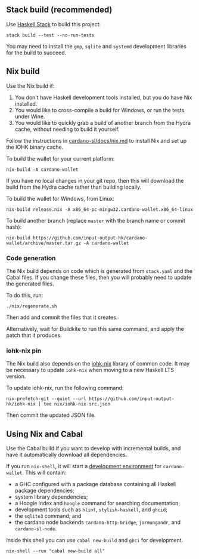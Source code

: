 ## Stack build (recommended)

Use [Haskell Stack](https://haskellstack.org/) to build this project:

```
stack build --test --no-run-tests
```

You may need to install the `gmp`, `sqlite` and `systemd` development
libraries for the build to succeed.


## Nix build

Use the Nix build if:

1. You don't have Haskell development tools installed, but you do have
   Nix installed.
2. You would like to cross-compile a build for Windows, or run the
   tests under Wine.
3. You would like to quickly grab a build of another branch from the
   Hydra cache, without needing to build it yourself.

Follow the instructions in
[cardano-sl/docs/nix.md](https://github.com/input-output-hk/cardano-sl/blob/develop/docs/nix.md)
to install Nix and set up the IOHK binary cache.

To build the wallet for your current platform:

```
nix-build -A cardano-wallet
```

If you have no local changes in your git repo, then this will download
the build from the Hydra cache rather than building locally.

To build the wallet for Windows, from Linux:

```
nix-build release.nix -A x86_64-pc-mingw32.cardano-wallet.x86_64-linux
```

To build another branch (replace `master` with the branch name or commit hash):

```
nix-build https://github.com/input-output-hk/cardano-wallet/archive/master.tar.gz -A cardano-wallet
```

### Code generation

The Nix build depends on code which is generated from `stack.yaml` and
the Cabal files. If you change these files, then you will probably
need to update the generated files.

To do this, run:

```
./nix/regenerate.sh
```

Then add and commit the files that it creates.

Alternatively, wait for Buildkite to run this same command, and apply
the patch that it produces.

### iohk-nix pin

The Nix build also depends on the
[iohk-nix](https://github.com/input-output-hk/iohk-nix) library of
common code. It may be necessary to update `iohk-nix` when moving to a
new Haskell LTS version.

To update iohk-nix, run the following command:

```
nix-prefetch-git --quiet --url https://github.com/input-output-hk/iohk-nix | tee nix/iohk-nix-src.json
```

Then commit the updated JSON file.


## Using Nix and Cabal

Use the Cabal build if you want to develop with incremental builds,
and have it automatically download all dependencies.

If you run `nix-shell`, it will start a
[development environment](https://input-output-hk.github.io/haskell.nix/user-guide/development/)
for `cardano-wallet`. This will contain:

- a GHC configured with a package database containing all Haskell package dependencies;
- system library dependencies;
- a Hoogle index and `hoogle` command for searching documentation;
- development tools such as `hlint`, `stylish-haskell`, and `ghcid`;
- the `sqlite3` command; and
- the cardano node backends `cardano-http-bridge`, `jormungandr`, and `cardano-sl-node`.

Inside this shell you can use `cabal new-build` and `ghci` for development.

```
nix-shell --run "cabal new-build all"
```
